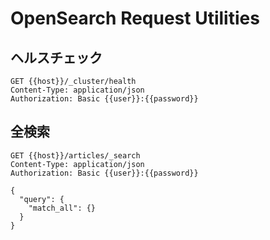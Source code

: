# OpenSearch Request Utilities

## ヘルスチェック

```http
GET {{host}}/_cluster/health
Content-Type: application/json
Authorization: Basic {{user}}:{{password}}
```

## 全検索

```http
GET {{host}}/articles/_search
Content-Type: application/json
Authorization: Basic {{user}}:{{password}}

{
  "query": {
    "match_all": {}
  }
}
```
